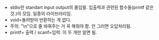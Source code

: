 - stdio란 standart input output의 줄임말. 입출력과 관련된 함수들(printf 같은 것.)의 모임.
  일종의 라이브러리임.
- void=돌려받아 반환하는 게 없다.
- 주의: "\n"으로 줄 바꿔주는 거 꼭 해줘야 함. 안 그러면 오답처리됨.
- printf= 출력 / scanf=입력. 이 두 개만 알면 됨. 